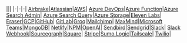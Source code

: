 |||
|-|-|-|
[Airbrake](/docs/tutorials/airbrake)|[Atlassian](/docs/tutorials/atlassian)|[AWS](/docs/tutorials/aws)|
[Azure DevOps](/docs/tutorials/azuredevops)|[Azure Function](/docs/tutorials/azurefunctionkey)|[Azure Search Admin](/docs/tutorials/azuresearchadmin)|
[Azure Search Query](/docs/tutorials/azuresearchquery)|[Azure Storage](/docs/tutorials/azure)|[Eleven Labs](/docs/tutorials/elevenlabs)|
[Eraser](/docs/tutorials/eraser)|[GCP](/docs/tutorials/gcp)|[GitHub](/docs/tutorials/github)|
[GitLab](/docs/tutorials/gitlab)|[Groq](/docs/tutorials/groq)|[Mailchimp](/docs/tutorials/mailchimp)|
[MaxMind](/docs/tutorials/maxmind)|[Microsoft Teams](/docs/tutorials/microsoftteams)|[MongoDB](/docs/tutorials/mongo)|
[Netlify](/docs/tutorials/netlify)|[NPM](/docs/tutorials/npm)|[OpenAI](/docs/tutorials/openai)|
[Sendbird](/docs/tutorials/sendbird)|[Sendgrid](/docs/tutorials/sendgrid)|[Slack](/docs/tutorials/slack)|
[Slack Webhook](/docs/tutorials/slack-webhook)|[Sourcegraph](/docs/tutorials/sourcegraph)|[Square](/docs/tutorials/square)|
[Stripe](/docs/tutorials/stripe)|[Sumo Logic](/docs/tutorials/sumologic)|[Tailscale](/docs/tutorials/tailscale)|
[Twilio](/docs/tutorials/twilio)|
